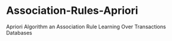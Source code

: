 # Association-Rules-Apriori
Apriori Algorithm an Association Rule Learning Over Transactions Databases
